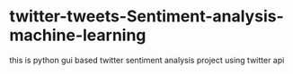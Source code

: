 # twitter-tweets-Sentiment-analysis-machine-learning
this is python gui based twitter sentiment analysis project using twitter api
